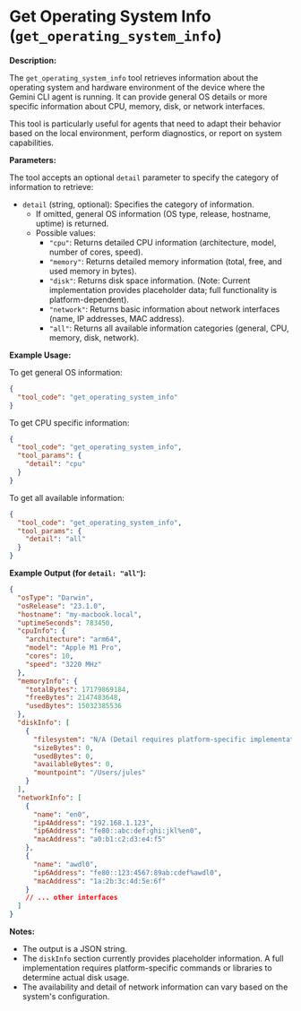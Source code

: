 # Get Operating System Info (`get_operating_system_info`)

**Description:**

The `get_operating_system_info` tool retrieves information about the operating system and hardware environment of the device where the Gemini CLI agent is running. It can provide general OS details or more specific information about CPU, memory, disk, or network interfaces.

This tool is particularly useful for agents that need to adapt their behavior based on the local environment, perform diagnostics, or report on system capabilities.

**Parameters:**

The tool accepts an optional `detail` parameter to specify the category of information to retrieve:

*   `detail` (string, optional): Specifies the category of information.
    *   If omitted, general OS information (OS type, release, hostname, uptime) is returned.
    *   Possible values:
        *   `"cpu"`: Returns detailed CPU information (architecture, model, number of cores, speed).
        *   `"memory"`: Returns detailed memory information (total, free, and used memory in bytes).
        *   `"disk"`: Returns disk space information. (Note: Current implementation provides placeholder data; full functionality is platform-dependent).
        *   `"network"`: Returns basic information about network interfaces (name, IP addresses, MAC address).
        *   `"all"`: Returns all available information categories (general, CPU, memory, disk, network).

**Example Usage:**

To get general OS information:

```json
{
  "tool_code": "get_operating_system_info"
}
```

To get CPU specific information:

```json
{
  "tool_code": "get_operating_system_info",
  "tool_params": {
    "detail": "cpu"
  }
}
```

To get all available information:

```json
{
  "tool_code": "get_operating_system_info",
  "tool_params": {
    "detail": "all"
  }
}
```

**Example Output (for `detail: "all"`):**

```json
{
  "osType": "Darwin",
  "osRelease": "23.1.0",
  "hostname": "my-macbook.local",
  "uptimeSeconds": 783450,
  "cpuInfo": {
    "architecture": "arm64",
    "model": "Apple M1 Pro",
    "cores": 10,
    "speed": "3220 MHz"
  },
  "memoryInfo": {
    "totalBytes": 17179869184,
    "freeBytes": 2147483648,
    "usedBytes": 15032385536
  },
  "diskInfo": [
    {
      "filesystem": "N/A (Detail requires platform-specific implementation)",
      "sizeBytes": 0,
      "usedBytes": 0,
      "availableBytes": 0,
      "mountpoint": "/Users/jules"
    }
  ],
  "networkInfo": [
    {
      "name": "en0",
      "ip4Address": "192.168.1.123",
      "ip6Address": "fe80::abc:def:ghi:jkl%en0",
      "macAddress": "a0:b1:c2:d3:e4:f5"
    },
    {
      "name": "awdl0",
      "ip6Address": "fe80::123:4567:89ab:cdef%awdl0",
      "macAddress": "1a:2b:3c:4d:5e:6f"
    }
    // ... other interfaces
  ]
}
```

**Notes:**

*   The output is a JSON string.
*   The `diskInfo` section currently provides placeholder information. A full implementation requires platform-specific commands or libraries to determine actual disk usage.
*   The availability and detail of network information can vary based on the system's configuration.
